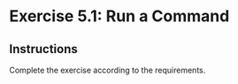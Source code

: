 # Exercise 5.1: Run a Command

## Instructions

Complete the exercise according to the requirements.
